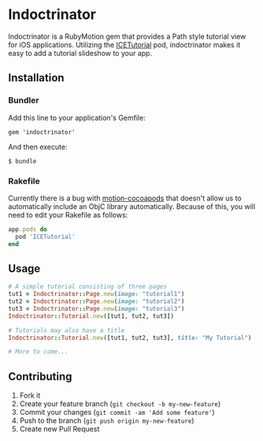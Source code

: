# Indoctrinator

Indoctrinator is a RubyMotion gem that provides a Path style tutorial view for iOS applications. Utilizing the [ICETutorial](https://github.com/icepat/ICETutorial) pod, indoctrinator makes it easy to add a tutorial slideshow to your app.

## Installation

### Bundler

Add this line to your application's Gemfile:

    gem 'indoctrinator'

And then execute:

    $ bundle

### Rakefile

Currently there is a bug with [motion-cocoapods](https://github.com/HipByte/motion-cocoapods/issues/38) that doesn't allow us to automatically include an ObjC library automatically.  Because of this, you will need to edit your Rakefile as follows:

```ruby
app.pods do
  pod 'ICETutorial'
end
```

## Usage

```ruby
# A simple tutorial consisting of three pages
tut1 = Indoctrinator::Page.new(image: "tutorial1")
tut2 = Indoctrinator::Page.new(image: "tutorial2")
tut3 = Indoctrinator::Page.new(image: "tutorial3")
Indoctrinator::Tutorial.new([tut1, tut2, tut3])

# Tutorials may also have a title
Indoctrinator::Tutorial.new([tut1, tut2, tut3], title: "My Tutorial")

# More to come...
```

## Contributing

1. Fork it
2. Create your feature branch (`git checkout -b my-new-feature`)
3. Commit your changes (`git commit -am 'Add some feature'`)
4. Push to the branch (`git push origin my-new-feature`)
5. Create new Pull Request
